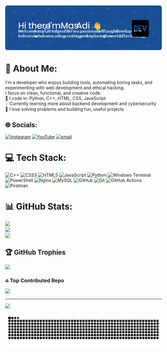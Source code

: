 ![My Image](img/header.png)


# 💫 About Me:
I'm a developer who enjoys building tools, automating boring tasks, and experimenting with web development and ethical hacking.<br>I focus on clean, functional, and creative code.<br>🔧 I code in: Python, C++, HTML, CSS, JavaScript<br>💡 Currently learning more about backend development and cybersecurity<br>🎯 I love solving problems and building fun, useful projects


## 🌐 Socials:
[![Instagram](https://img.shields.io/badge/Instagram-%23E4405F.svg?logo=Instagram&logoColor=white)](https://www.instagram.com/nulltrace404) [![YouTube](https://img.shields.io/badge/YouTube-%23FF0000.svg?logo=YouTube&logoColor=white)](https://www.youtube.com/@Codingin34) [![email](https://img.shields.io/badge/Email-D14836?logo=gmail&logoColor=white)](mailto:githubmasadi.gmail.com) 

# 💻 Tech Stack:
![C++](https://img.shields.io/badge/c++-%2300599C.svg?style=for-the-badge&logo=c%2B%2B&logoColor=white) ![CSS3](https://img.shields.io/badge/css3-%231572B6.svg?style=for-the-badge&logo=css3&logoColor=white) ![HTML5](https://img.shields.io/badge/html5-%23E34F26.svg?style=for-the-badge&logo=html5&logoColor=white) ![JavaScript](https://img.shields.io/badge/javascript-%23323330.svg?style=for-the-badge&logo=javascript&logoColor=%23F7DF1E) ![Python](https://img.shields.io/badge/python-3670A0?style=for-the-badge&logo=python&logoColor=ffdd54) ![Windows Terminal](https://img.shields.io/badge/Windows%20Terminal-%234D4D4D.svg?style=for-the-badge&logo=windows-terminal&logoColor=white) ![PowerShell](https://img.shields.io/badge/PowerShell-%235391FE.svg?style=for-the-badge&logo=powershell&logoColor=white) ![Nginx](https://img.shields.io/badge/nginx-%23009639.svg?style=for-the-badge&logo=nginx&logoColor=white) ![MySQL](https://img.shields.io/badge/mysql-4479A1.svg?style=for-the-badge&logo=mysql&logoColor=white) ![GitHub](https://img.shields.io/badge/github-%23121011.svg?style=for-the-badge&logo=github&logoColor=white) ![Git](https://img.shields.io/badge/git-%23F05033.svg?style=for-the-badge&logo=git&logoColor=white) ![GitHub Actions](https://img.shields.io/badge/github%20actions-%232671E5.svg?style=for-the-badge&logo=githubactions&logoColor=white) ![Postman](https://img.shields.io/badge/Postman-FF6C37?style=for-the-badge&logo=postman&logoColor=white)
# 📊 GitHub Stats:
![](https://github-readme-stats.vercel.app/api?username=MasAdii&theme=shadow_blue&hide_border=false&include_all_commits=true&count_private=false)<br/>
![](https://nirzak-streak-stats.vercel.app/?user=MasAdii&theme=shadow_blue&hide_border=false)<br/>
![](https://github-readme-stats.vercel.app/api/top-langs/?username=MasAdii&theme=shadow_blue&hide_border=false&include_all_commits=true&count_private=false&layout=compact)

## 🏆 GitHub Trophies
![](https://github-profile-trophy.vercel.app/?username=MasAdii&theme=radical&no-frame=false&no-bg=true&margin-w=4)

### 🔝 Top Contributed Repo
![](https://github-contributor-stats.vercel.app/api?username=MasAdii&limit=5&theme=dark&combine_all_yearly_contributions=true)

---
[![](https://visitcount.itsvg.in/api?id=MasAdii&icon=0&color=0)](https://visitcount.itsvg.in)


<img src="https://raw.githubusercontent.com/MasAdii/MasAdii/output/snake.svg" alt="Snake animation" />
